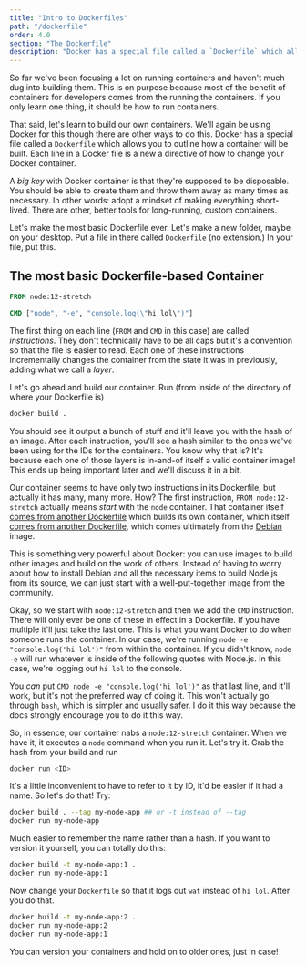 ```yaml
---
title: "Intro to Dockerfiles"
path: "/dockerfile"
order: 4.0
section: "The Dockerfile"
description: "Docker has a special file called a `Dockerfile` which allows you to outline how a container will be built. Each line in a Docker file is a new a directive of how to change your Docker container. Brian goes into the basics of write a Dockerfile here."
---
```


So far we've been focusing a lot on running containers and haven't much dug into building them. This is on purpose because most of the benefit of containers for developers comes from the running the containers. If you only learn one thing, it should be how to run containers.

That said, let's learn to build our own containers. We'll again be using Docker for this though there are other ways to do this. Docker has a special file called a `Dockerfile` which allows you to outline how a container will be built. Each line in a Docker file is a new a directive of how to change your Docker container.

A _big key_ with Docker container is that they're supposed to be disposable. You should be able to create them and throw them away as many times as necessary. In other words: adopt a mindset of making everything short-lived. There are other, better tools for long-running, custom containers.

Let's make the most basic Dockerfile ever. Let's make a new folder, maybe on your desktop. Put a file in there called `Dockerfile` (no extension.) In your file, put this.

## The most basic Dockerfile-based Container

```dockerfile
FROM node:12-stretch

CMD ["node", "-e", "console.log(\"hi lol\")"]
```

The first thing on each line (`FROM` and `CMD` in this case) are called _instructions_. They don't technically have to be all caps but it's a convention so that the file is easier to read. Each one of these instructions incrementally changes the container from the state it was in previously, adding what we call a _layer_.

Let's go ahead and build our container. Run (from inside of the directory of where your Dockerfile is)

```bash
docker build .
```

You should see it output a bunch of stuff and it'll leave you with the hash of an image. After each instruction, you'll see a hash similar to the ones we've been using for the IDs for the containers. You know why that is? It's because each one of those layers is in-and-of itself a valid container image! This ends up being important later and we'll discuss it in a bit.

Our container seems to have only two instructions in its Dockerfile, but actually it has many, many more. How? The first instruction, `FROM node:12-stretch` actually means _start_ with the `node` container. That container itself [comes from another Dockerfile][docker-node] which builds its own container, which itself [comes from another Dockerfile][buildpack], which comes ultimately from the [Debian][debian] image.

This is something very powerful about Docker: you can use images to build other images and build on the work of others. Instead of having to worry about how to install Debian and all the necessary items to build Node.js from its source, we can just start with a well-put-together image from the community.

Okay, so we start with `node:12-stretch` and then we add the `CMD` instruction. There will only ever be one of these in effect in a Dockerfile. If you have multiple it'll just take the last one. This is what you want Docker to do when someone runs the container. In our case, we're running `node -e "console.log('hi lol')"` from within the container. If you didn't know, `node -e` will run whatever is inside of the following quotes with Node.js. In this case, we're logging out `hi lol` to the console.

You _can_ put `CMD node -e "console.log('hi lol')"` as that last line, and it'll work, but it's not the preferred way of doing it. This won't actually go through `bash`, which is simpler and usually safer. I do it this way because the docs strongly encourage you to do it this way.

So, in essence, our container nabs a `node:12-stretch` container. When we have it, it executes a `node` command when you run it. Let's try it. Grab the hash from your build and run

```bash
docker run <ID>
```

It's a little inconvenient to have to refer to it by ID, it'd be easier if it had a name. So let's do that! Try:

```bash
docker build . --tag my-node-app ## or -t instead of --tag
docker run my-node-app
```

Much easier to remember the name rather than a hash. If you want to version it yourself, you can totally do this:

```bash
docker build -t my-node-app:1 .
docker run my-node-app:1
```

Now change your `Dockerfile` so that it logs out `wat` instead of `hi lol`. After you do that.

```bash
docker build -t my-node-app:2 .
docker run my-node-app:2
docker run my-node-app:1
```

You can version your containers and hold on to older ones, just in case!

[buildpack]: https://github.com/docker-library/buildpack-deps
[debian]: https://hub.docker.com/_/debian/
[docker-node]: https://github.com/nodejs/docker-node/blob/master/Dockerfile-debian.template

